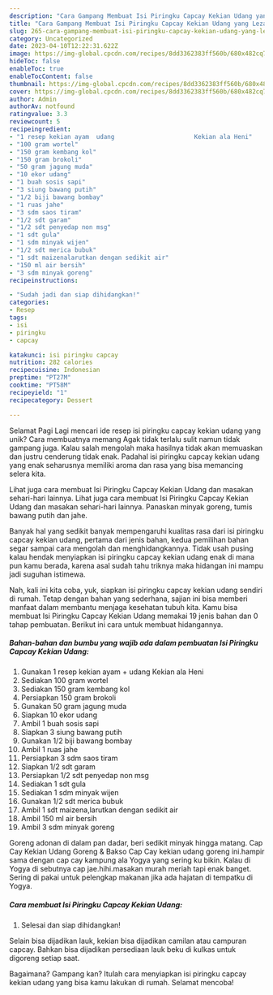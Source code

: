 ```yaml
---
description: "Cara Gampang Membuat Isi Piringku Capcay Kekian Udang yang Lezat Sekali, Lezat"
title: "Cara Gampang Membuat Isi Piringku Capcay Kekian Udang yang Lezat Sekali, Lezat"
slug: 265-cara-gampang-membuat-isi-piringku-capcay-kekian-udang-yang-lezat-sekali-lezat
category: Uncategorized
date: 2023-04-10T12:22:31.622Z
image: https://img-global.cpcdn.com/recipes/8dd3362383ff560b/680x482cq70/isi-piringku-capcay-kekian-udang-foto-resep-utama.jpg
hideToc: false
enableToc: true
enableTocContent: false
thumbnail: https://img-global.cpcdn.com/recipes/8dd3362383ff560b/680x482cq70/isi-piringku-capcay-kekian-udang-foto-resep-utama.jpg
cover: https://img-global.cpcdn.com/recipes/8dd3362383ff560b/680x482cq70/isi-piringku-capcay-kekian-udang-foto-resep-utama.jpg
author: Admin
authorAv: notfound
ratingvalue: 3.3
reviewcount: 5
recipeingredient:
- "1 resep kekian ayam  udang                      Kekian ala Heni"
- "100 gram wortel"
- "150 gram kembang kol"
- "150 gram brokoli"
- "50 gram jagung muda"
- "10 ekor udang"
- "1 buah sosis sapi"
- "3 siung bawang putih"
- "1/2 biji bawang bombay"
- "1 ruas jahe"
- "3 sdm saos tiram"
- "1/2 sdt garam"
- "1/2 sdt penyedap non msg"
- "1 sdt gula"
- "1 sdm minyak wijen"
- "1/2 sdt merica bubuk"
- "1 sdt maizenalarutkan dengan sedikit air"
- "150 ml air bersih"
- "3 sdm minyak goreng"
recipeinstructions:

- "Sudah jadi dan siap dihidangkan!"
categories:
- Resep
tags:
- isi
- piringku
- capcay

katakunci: isi piringku capcay 
nutrition: 282 calories
recipecuisine: Indonesian
preptime: "PT27M"
cooktime: "PT58M"
recipeyield: "1"
recipecategory: Dessert

---
```



Selamat Pagi Lagi mencari ide resep isi piringku capcay kekian udang yang unik? Cara membuatnya memang Agak tidak terlalu sulit namun tidak gampang juga. Kalau salah mengolah maka hasilnya tidak akan memuaskan dan justru cenderung tidak enak. Padahal isi piringku capcay kekian udang yang enak seharusnya memiliki aroma dan rasa yang bisa memancing selera kita.


Lihat juga cara membuat Isi Piringku Capcay Kekian Udang dan masakan sehari-hari lainnya. Lihat juga cara membuat Isi Piringku Capcay Kekian Udang dan masakan sehari-hari lainnya. Panaskan minyak goreng, tumis bawang putih dan jahe.

Banyak hal yang sedikit banyak mempengaruhi kualitas rasa dari isi piringku capcay kekian udang, pertama dari jenis bahan, kedua pemilihan bahan segar sampai cara mengolah dan menghidangkannya. Tidak usah pusing kalau hendak menyiapkan isi piringku capcay kekian udang enak di mana pun kamu berada, karena asal sudah tahu triknya maka hidangan ini mampu jadi suguhan istimewa.


Nah, kali ini kita coba, yuk, siapkan isi piringku capcay kekian udang sendiri di rumah. Tetap dengan bahan yang sederhana, sajian ini bisa memberi manfaat dalam membantu menjaga kesehatan tubuh kita. Kamu bisa membuat Isi Piringku Capcay Kekian Udang memakai 19 jenis bahan dan 0 tahap pembuatan. Berikut ini cara untuk membuat hidangannya.

<!--inarticleads1-->

##### Bahan-bahan dan bumbu yang wajib ada dalam pembuatan Isi Piringku Capcay Kekian Udang:

1. Gunakan 1 resep kekian ayam + udang                      Kekian ala Heni
1. Sediakan 100 gram wortel
1. Sediakan 150 gram kembang kol
1. Persiapkan 150 gram brokoli
1. Gunakan 50 gram jagung muda
1. Siapkan 10 ekor udang
1. Ambil 1 buah sosis sapi
1. Siapkan 3 siung bawang putih
1. Gunakan 1/2 biji bawang bombay
1. Ambil 1 ruas jahe
1. Persiapkan 3 sdm saos tiram
1. Siapkan 1/2 sdt garam
1. Persiapkan 1/2 sdt penyedap non msg
1. Sediakan 1 sdt gula
1. Sediakan 1 sdm minyak wijen
1. Gunakan 1/2 sdt merica bubuk
1. Ambil 1 sdt maizena,larutkan dengan sedikit air
1. Ambil 150 ml air bersih
1. Ambil 3 sdm minyak goreng


Goreng adonan di dalam pan dadar, beri sedikit minyak hingga matang. Cap Cay Kekian Udang Goreng &amp; Bakso Cap Cay kekian udang goreng ini.hampir sama dengan cap cay kampung ala Yogya yang sering ku bikin. Kalau di Yogya di sebutnya cap jae.hihi.masakan murah meriah tapi enak banget. Sering di pakai untuk pelengkap makanan jika ada hajatan di tempatku di Yogya. 

<!--inarticleads2-->

##### Cara membuat Isi Piringku Capcay Kekian Udang:


1. Selesai dan siap dihidangkan!

Selain bisa dijadikan lauk, kekian bisa dijadikan camilan atau campuran capcay. Bahkan bisa dijadikan persediaan lauk beku di kulkas untuk digoreng setiap saat. 

Bagaimana? Gampang kan? Itulah cara menyiapkan isi piringku capcay kekian udang yang bisa kamu lakukan di rumah. Selamat mencoba!
